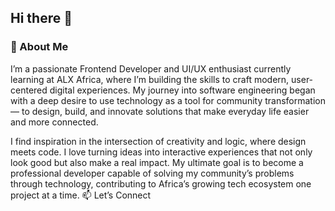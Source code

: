## Hi there 👋
### 🚀 About Me
I’m a passionate Frontend Developer and UI/UX enthusiast currently learning at ALX Africa, where I’m building the skills to craft modern, user-centered digital experiences. My journey into software engineering began with a deep desire to use technology as a tool for community transformation — to design, build, and innovate solutions that make everyday life easier and more connected.

I find inspiration in the intersection of creativity and logic, where design meets code. I love turning ideas into interactive experiences that not only look good but also make a real impact. My ultimate goal is to become a professional developer capable of solving my community’s problems through technology, contributing to Africa’s growing tech ecosystem one project at a time.
📫 Let’s Connect

